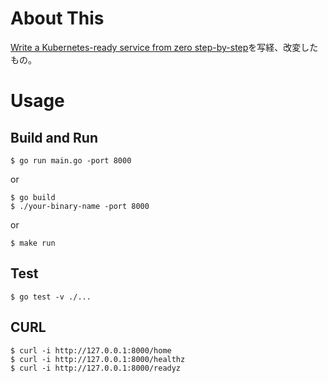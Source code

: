 # About This

[Write a Kubernetes-ready service from zero step-by-step](https://blog.gopheracademy.com/advent-2017/kubernetes-ready-service/)を写経、改変したもの。

# Usage

## Build and Run
```
$ go run main.go -port 8000
```
or
```
$ go build
$ ./your-binary-name -port 8000
```
or
```
$ make run
```

## Test
```
$ go test -v ./...
```

## CURL
```
$ curl -i http://127.0.0.1:8000/home
$ curl -i http://127.0.0.1:8000/healthz
$ curl -i http://127.0.0.1:8000/readyz
```
